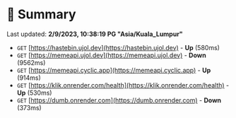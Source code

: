 # 📖 Summary
Last updated: **2/9/2023, 10:38:19 PG "Asia/Kuala_Lumpur"**

- `GET` [https://hastebin.ujol.dev](https://hastebin.ujol.dev) - **Up** (580ms)
- `GET` [https://memeapi.ujol.dev](https://memeapi.ujol.dev) - **Down** (9562ms)
- `GET` [https://memeapi.cyclic.app](https://memeapi.cyclic.app) - **Up** (914ms)
- `GET` [https://klik.onrender.com/health](https://klik.onrender.com/health) - **Up** (530ms)
- `GET` [https://dumb.onrender.com](https://dumb.onrender.com) - **Down** (373ms)
